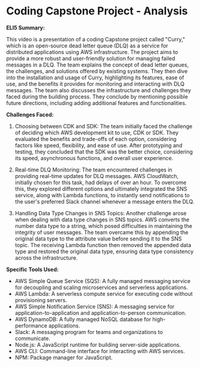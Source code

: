 # Coding Capstone Project - Analysis

**ELI5 Summary:**

This video is a presentation of a coding Capstone project called "Curry," which is an open-source dead letter queue (DLQ) as a service for distributed applications using AWS infrastructure. The project aims to provide a more robust and user-friendly solution for managing failed messages in a DLQ. The team explains the concept of dead letter queues, the challenges, and solutions offered by existing systems. They then dive into the installation and usage of Curry, highlighting its features, ease of use, and the benefits it provides for monitoring and interacting with DLQ messages. The team also discusses the infrastructure and challenges they faced during the building process. They conclude by mentioning possible future directions, including adding additional features and functionalities.

**Challenges Faced:**

1. Choosing between CDK and SDK: The team initially faced the challenge of deciding which AWS development kit to use, CDK or SDK. They evaluated the benefits and trade-offs of each option, considering factors like speed, flexibility, and ease of use. After prototyping and testing, they concluded that the SDK was the better choice, considering its speed, asynchronous functions, and overall user experience.

2. Real-time DLQ Monitoring: The team encountered challenges in providing real-time updates for DLQ messages. AWS CloudWatch, initially chosen for this task, had delays of over an hour. To overcome this, they explored different options and ultimately integrated the SNS service, along with Lambda functions, to instantly send notifications to the user's preferred Slack channel whenever a message enters the DLQ.

3. Handling Data Type Changes in SNS Topics: Another challenge arose when dealing with data type changes in SNS topics. AWS converts the number data type to a string, which posed difficulties in maintaining the integrity of user messages. The team overcame this by appending the original data type to the attribute value before sending it to the SNS topic. The receiving Lambda function then removed the appended data type and restored the original data type, ensuring data type consistency across the infrastructure.

**Specific Tools Used:**

- AWS Simple Queue Service (SQS): A fully managed messaging service for decoupling and scaling microservices and serverless applications.
- AWS Lambda: A serverless compute service for executing code without provisioning servers.
- AWS Simple Notification Service (SNS): A messaging service for application-to-application and application-to-person communication.
- AWS DynamoDB: A fully managed NoSQL database for high-performance applications.
- Slack: A messaging program for teams and organizations to communicate.
- Node.js: A JavaScript runtime for building server-side applications.
- AWS CLI: Command-line interface for interacting with AWS services.
- NPM: Package manager for JavaScript.

